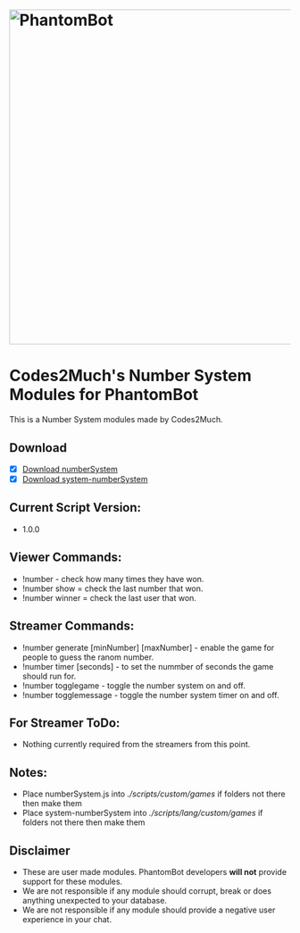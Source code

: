 # <img alt="PhantomBot" src="https://phantombot.tv/img/new-logo-dark-v2.png" width="600px"/>

# Codes2Much's Number System Modules for PhantomBot
This is a Number System modules made by Codes2Much.

## Download
- [x] [Download numberSystem](https://raw.githubusercontent.com/Codes2Much/Phantombot-Custom-Scripts/master/english/custom/games/numberSystem/numberSystem.js "numberSystem")
- [x] [Download system-numberSystem](https://raw.githubusercontent.com/Codes2Much/Phantombot-Custom-Scripts/master/lang/english/custom/games/games-numberSystem.js "system-numberSystem")

## Current Script Version:
- 1.0.0

## Viewer Commands:
- !number - check how many times they have won.
- !number show = check the last number that won.
- !number winner = check the last user that won.

## Streamer Commands:
- !number generate [minNumber] [maxNumber] - enable the game for people to guess the ranom number.
- !number timer [seconds] - to set the nummber of seconds the game should run for.
- !number togglegame - toggle the number system on and off.
- !number togglemessage - toggle the number system timer on and off.

## For Streamer ToDo:
- Nothing currently required from the streamers from this point.

## Notes:
- Place numberSystem.js into *./scripts/custom/games* if folders not there then make them
- Place system-numberSystem into *./scripts/lang/custom/games* if folders not there then make them

## Disclaimer
- These are user made modules. PhantomBot developers **will not** provide support for these modules.
- We are not responsible if any module should corrupt, break or does anything unexpected to your database.
- We are not responsible if any module should provide a negative user experience in your chat.
